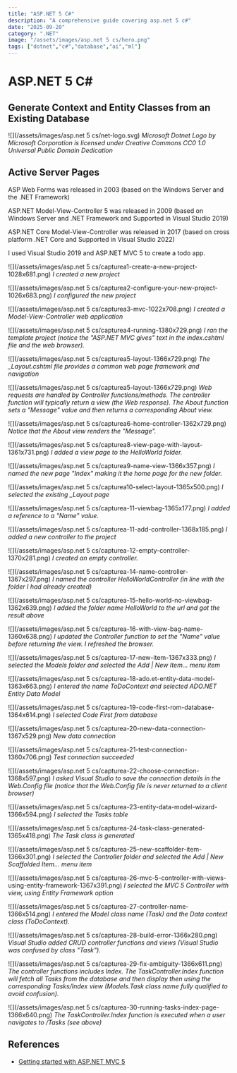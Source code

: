 ```yaml
---
title: "ASP.NET 5 C#"
description: "A comprehensive guide covering asp.net 5 c#"
date: "2025-09-20"
category: ".NET"
image: "/assets/images/asp.net 5 cs/hero.png"
tags: ["dotnet","c#","database","ai","ml"]
---
```


# ASP.NET 5 C#

## Generate Context and Entity Classes from an Existing Database

![](/assets/images/asp.net 5 cs/net-logo.svg)
*Microsoft Dotnet Logo by Microsoft Corporation is licensed under Creative Commons CC0 1.0 Universal Public Domain Dedication*


## Active Server Pages

ASP Web Forms was released in 2003 (based on the Windows Server and the .NET Framework)

ASP.NET Model-View-Controller 5 was released in 2009 (based on Windows Server and .NET Framework and Supported in Visual Studio 2019)

ASP.NET Core Model-View-Controller was released in 2017 (based on cross platform .NET Core and Supported in Visual Studio 2022)

I used Visual Studio 2019 and ASP.NET MVC 5 to create a todo app.

![](/assets/images/asp.net 5 cs/capturea1-create-a-new-project-1028x681.png)
*I created a new project*

![](/assets/images/asp.net 5 cs/capturea2-configure-your-new-project-1026x683.png)
*I configured the new project*

![](/assets/images/asp.net 5 cs/capturea3-mvc-1022x708.png)
*I created a Model-View-Controller web application*

![](/assets/images/asp.net 5 cs/capturea4-running-1380x729.png)
*I ran the template project (notice the "ASP.NET MVC gives" text in the index.cshtml file and the web browser).*

![](/assets/images/asp.net 5 cs/capturea5-layout-1366x729.png)
*The _Layout.cshtml file provides a common web page framework and navigation*

![](/assets/images/asp.net 5 cs/capturea5-layout-1366x729.png)
*Web requests are handled by Controller functions/methods. The controller function will typically return a view (the Web response). The About function sets a "Message" value and then returns a corresponding About view.*

![](/assets/images/asp.net 5 cs/capturea6-home-controller-1362x729.png)
*Notice that the About view renders the "Message".*

![](/assets/images/asp.net 5 cs/capturea8-view-page-with-layout-1361x731.png)
*I added a view page to the HelloWorld folder.*

![](/assets/images/asp.net 5 cs/capturea9-name-view-1366x357.png)
*I named the new page "Index" making it the home page for the new folder.*

![](/assets/images/asp.net 5 cs/capturea10-select-layout-1365x500.png)
*I selected the existing _Layout page*

![](/assets/images/asp.net 5 cs/capturea-11-viewbag-1365x177.png)
*I added a reference to a "Name" value.*

![](/assets/images/asp.net 5 cs/capturea-11-add-controller-1368x185.png)
*I added a new controller to the project*

![](/assets/images/asp.net 5 cs/capturea-12-empty-controller-1370x281.png)
*I created an empty controller.*

![](/assets/images/asp.net 5 cs/capturea-14-name-controller-1367x297.png)
*I named the controller HelloWorldController (in line with the folder I had already created)*

![](/assets/images/asp.net 5 cs/capturea-15-hello-world-no-viewbag-1362x639.png)
*I added the folder name HelloWorld to the url and got the result above*

![](/assets/images/asp.net 5 cs/capturea-16-with-view-bag-name-1360x638.png)
*I updated the Controller function to set the "Name" value before returning the view. I refreshed the browser.*

![](/assets/images/asp.net 5 cs/capturea-17-new-item-1367x333.png)
*I selected the Models folder and selected the Add | New Item... menu item*

![](/assets/images/asp.net 5 cs/capturea-18-ado.et-entity-data-model-1363x663.png)
*I entered the name ToDoContext and selected ADO.NET Entity Data Model*

![](/assets/images/asp.net 5 cs/capturea-19-code-first-rom-database-1364x614.png)
*I selected Code First from database*

![](/assets/images/asp.net 5 cs/capturea-20-new-data-connection-1367x529.png)
*New data connection*

![](/assets/images/asp.net 5 cs/capturea-21-test-connection-1360x706.png)
*Test connection succeeded*

![](/assets/images/asp.net 5 cs/capturea-22-choose-connection-1368x597.png)
*I asked Visual Studio to save the connection details in the Web.Config file (notice that the Web.Config file is never returned to a client browser)*

![](/assets/images/asp.net 5 cs/capturea-23-entity-data-model-wizard-1366x594.png)
*I selected the Tasks table*

![](/assets/images/asp.net 5 cs/capturea-24-task-class-generated-1365x418.png)
*The Task class is generated*

![](/assets/images/asp.net 5 cs/capturea-25-new-scaffolder-item-1366x301.png)
*I selected the Controller folder and selected the Add | New Scaffolded Item... menu item*

![](/assets/images/asp.net 5 cs/capturea-26-mvc-5-controller-with-views-using-entity-framework-1367x391.png)
*I selected the MVC 5 Controller with view, using Entity Framework option*

![](/assets/images/asp.net 5 cs/capturea-27-controller-name-1366x514.png)
*I entered the Model class name (Task) and the Data context class (ToDoContext).*

![](/assets/images/asp.net 5 cs/capturea-28-build-error-1366x280.png)
*Visual Studio added CRUD controller functions and views (Visual Studio was confused by class "Task").*

![](/assets/images/asp.net 5 cs/capturea-29-fix-ambiguity-1366x611.png)
*The controller functions includes Index. The TaskController.Index function will fetch all Tasks from the database and then display then using the corresponding Tasks/Index view (Models.Task class name fully qualified to avoid confusion).*

![](/assets/images/asp.net 5 cs/capturea-30-running-tasks-index-page-1366x640.png)
*The TaskController.Index function is executed when a user navigates to /Tasks (see above)*
## References

- [Getting started with ASP.NET MVC 5](https://learn.microsoft.com/en-us/aspnet/mvc/overview/getting-started/introduction/getting-started)

